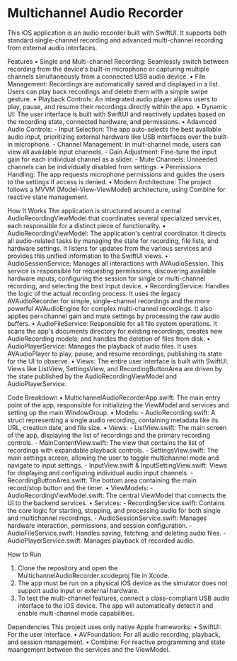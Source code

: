 # **Multichannel Audio Recorder**
This iOS application is an audio recorder built with SwiftUI. It supports both standard single-channel recording and advanced multi-channel recording from external audio interfaces.

Features
• Single and Multi-channel Recording: Seamlessly switch between recording from the device's built-in microphone or capturing multiple channels simultaneously from a connected USB audio device.
• File Management: Recordings are automatically saved and displayed in a list. Users can play back recordings and delete them with a simple swipe gesture.
• Playback Controls: An integrated audio player allows users to play, pause, and resume their recordings directly within the app.
• Dynamic UI: The user interface is built with SwiftUI and reactively updates based on the recording state, connected hardware, and permissions.
• Adavnced Audio Controls: - Input Selection: The app auto-selects the best available audio input, prioritizing external hardware like USB interfaces over the built-in microphone. - Channel Management: In mult-channel mode, users can view all available input channels. - Gain Adjustment: Fine-tune the input gain for each individual channel as a slider. - Mute Channels: Unneeded channels can be individually disabled from settings.
• Permissions Handling: The app requests microphone permissions and guides the users to the settings if access is denied.
• Modern Architecture: The project follows a MVVM (Model-View-ViewModel) architecture, using Combine for reactive state management.

How It Works
The application is structured around a central AudioRecordingViewModel that coordinates several specialized services, each responsible for a distinct piece of functionality.
• AudioRecordingViewModel: The application's central coordinator. It directs all audio-related tasks by managing the state for recording, file lists, and hardware settings. It listens for updates from the various services and provides this unified information to the SwiftUI views.
• AudioSessionService: Manages all interactions with AVAudioSession. This service is responsible for requesting permissions, discovering available hardware inputs, configuring the session for single or multi-channel recording, and selecting the best input device.
• RecordingService: Handles the logic of the actual recording process. It uses the legacy AVAudioRecorder for simple, single-channel recordings and the more powerful AVAudioEngine for complex multi-channel recordings. It also applies per=channel gain and mute settings by processing the raw audio buffers.
• AudioFileService: Responsible for all file system operations. It scans the app's documents directory for existing recordings, creates new AudioRecording models, and handles the deletion of files from disk.
• AudioPlayerService: Manages the playback of audio files. It uses AVAudioPlayer to play, pause, and resume recordings, publishing its state for the UI to observe.
• Views: The entire user interface is built with SwiftUI. Views like ListView, SettingsView, and RecordingButtonArea are driven by the state published by the AudioRecordingViewModel and AudioPlayerService.

Code Breakdown
• MultichannelAudioRecorderApp.swift: The main entry point of the app, responsible for initializing the ViewModel and services and setting up the main WindowGroup.
• Models: - AudioRecording.swift: A struct representing a single audio recording, containing metadata like its URL, creation date, and file size.
• Views: - ListView.swift: The main screen of the app, displaying the list of recordings and the primary recording controls. - MainContentView.swift: The view that contains the list of recordings with expandable playback controls. - SettingsView.swift: The main settings screen, allowing the user to toggle multichannel mode and navigate to input settings. - InputView.swift & InputSettingView.swift: Views for displaying and configuring individual audio input channels. - RecordingButtonArea.swift: The bottom area containing the main record/stop button and the timer.
• ViewModels: - AudioRecordingViewModel.swift: The central ViewModel that connects the UI to the backend services.
• Services: - RecordingService.swift: Contains the core logic for starting, stopping, and processing audio for both single and multichannel recordings. - AudioSessionService.swift: Manages hardware interaction, permissions, and session configuration. - AudioFileService.swift: Handles saving, fetching, and deleting audio files. - AudioPlayerService.swift: Manages playback of recorded audio.

How to Run

1. Clone the repository and open the MultichannelAudioRecorder.xcodeproj file in Xcode.
2. The app must be run on a physical iOS device as the simulator does not support audio input or external hardware.
3. To test the multi-channel features, connect a class-compliant USB audio interface to the iOS device. The app will automatically detect it and enable multi-channel mode capabilities.

Dependencies
This project uses only native Apple frameworks:
• SwiftUI: For the user interface.
• AVFoundation: For all audio recording, playback, and session management.
• Combine: For reactive programming and state maangement between the services and the ViewModel.
